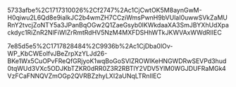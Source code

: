 5733afbe%2C1717310026%2Cf2747%2Ac1CjCwtOK5M8aynGwM-H0qiwu2L6Qd8e9ialkJC2b4wmZH7CCziWmsPwnH9bVUlaI0uwwSVkZaMURnY2tvcjZoNTY5a3JPanBqOGw2Q1ZaeGsyb0lKWkdaaXA3SmJBYXhUdXpackdyc1RiZnR2NlFiWlZrRmtRdHV5NzM4MXFDSHhWTkJKWVAxWWdRIIEC

7e85d5e5%2C1717828484%2C9936b%2Ac1CjDba0lOv-WP_KbCWEolfvJBeZrpXzYLJd26-BKe1Wx5CuOPvFReQfGRjyoK1wqBoGoSVlZROWlKeHNGWDRwSEVPd3hud0tqWUd3VXc5ODJKbTZKR0dRR0Z3R2RBTlY2VDV5YlM0WGJDUFRaMGk4VzFCaFNNQVZmOGp2QVRBZzhyLXI2aUNqLTRnIIEC